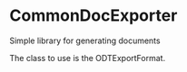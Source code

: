 CommonDocExporter
=================

Simple library for generating documents

The class to use is the ODTExportFormat.
